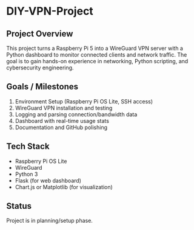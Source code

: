 # DIY-VPN-Project


## Project Overview
This project turns a Raspberry Pi 5 into a WireGuard VPN server with a Python dashboard to monitor connected clients and network traffic. The goal is to gain hands-on experience in networking, Python scripting, and cybersecurity engineering.

## Goals / Milestones
1. Environment Setup (Raspberry Pi OS Lite, SSH access)
2. WireGuard VPN installation and testing
3. Logging and parsing connection/bandwidth data
4. Dashboard with real-time usage stats
5. Documentation and GitHub polishing

## Tech Stack
- Raspberry Pi OS Lite
- WireGuard
- Python 3
- Flask (for web dashboard)
- Chart.js or Matplotlib (for visualization)

## Status
Project is in planning/setup phase.

